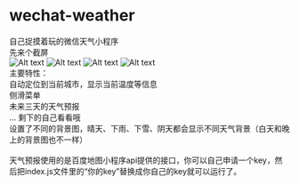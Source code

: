 # wechat-weather
自己捉摸着玩的微信天气小程序<br/>
先来个截屏<br/>
![Alt text](https://github.com/bodekjan/wechat-weather/blob/master/screenshot/1.jpg)
![Alt text](https://github.com/bodekjan/wechat-weather/blob/master/screenshot/2.JPG)
![Alt text](https://github.com/bodekjan/wechat-weather/blob/master/screenshot/3.JPG)
![Alt text](https://github.com/bodekjan/wechat-weather/blob/master/screenshot/4.JPG)
<br/>
主要特性：<br/>
自动定位到当前城市，显示当前温度等信息<br/>
侧滑菜单<br/>
未来三天的天气预报<br/>
... 剩下的自己看看哦<br/> 
设置了不同的背景图，晴天、下雨、下雪、阴天都会显示不同天气背景（白天和晚上的背景图也不一样）<br/>
<br/>
天气预报使用的是百度地图小程序api提供的接口，你可以自己申请一个key，然后把index.js文件里的“你的key”替换成你自己的key就可以运行了。<br/>